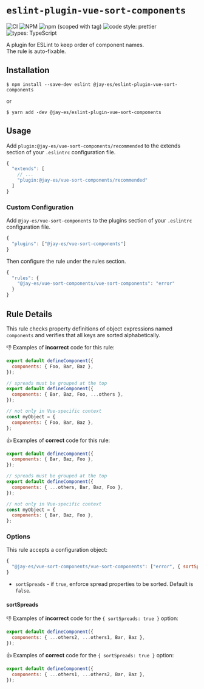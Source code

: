 # `eslint-plugin-vue-sort-components`

![CI](https://github.com/jay-es/eslint-plugin-vue-sort-components/actions/workflows/ci.yml/badge.svg?event=push)
![NPM](https://img.shields.io/npm/l/@jay-es/eslint-plugin-vue-sort-components)
![npm (scoped with tag)](https://img.shields.io/npm/v/@jay-es/eslint-plugin-vue-sort-components/latest)
![code style: prettier](https://img.shields.io/badge/code_style-prettier-ff69b4.svg)
![types: TypeScript](https://shields.io/badge/types-TypeScript-3178C6)

A plugin for ESLint to keep order of component names.  
The rule is auto-fixable.

## Installation

```shell
$ npm install --save-dev eslint @jay-es/eslint-plugin-vue-sort-components
```

or

```shell
$ yarn add -dev @jay-es/eslint-plugin-vue-sort-components
```

## Usage

Add `plugin:@jay-es/vue-sort-components/recommended` to the extends section of your `.eslintrc` configuration file.

```js
{
  "extends": [
    // ...
    "plugin:@jay-es/vue-sort-components/recommended"
  ]
}
```

### Custom Configuration

Add `@jay-es/vue-sort-components` to the plugins section of your `.eslintrc` configuration file.

```js
{
  "plugins": ["@jay-es/vue-sort-components"]
}
```

Then configure the rule under the rules section.

```js
{
  "rules": {
    "@jay-es/vue-sort-components/vue-sort-components": "error"
  }
}
```

## Rule Details

This rule checks property definitions of object expressions named `components` and verifies that all keys are sorted alphabetically.

:thumbsdown: Examples of **incorrect** code for this rule:

```js
export default defineComponent({
  components: { Foo, Bar, Baz },
});

// spreads must be grouped at the top
export default defineComponent({
  components: { Bar, Baz, Foo, ...others },
});

// not only in Vue-specific context
const myObject = {
  components: { Foo, Bar, Baz },
};
```

:thumbsup: Examples of **correct** code for this rule:

```js
export default defineComponent({
  components: { Bar, Baz, Foo },
});

// spreads must be grouped at the top
export default defineComponent({
  components: { ...others, Bar, Baz, Foo },
});

// not only in Vue-specific context
const myObject = {
  components: { Bar, Baz, Foo },
};
```

### Options

This rule accepts a configuration object:

```js
{
  "@jay-es/vue-sort-components/vue-sort-components": ["error", { sortSpreads: false }]
}
```

- `sortSpreads` - if `true`, enforce spread properties to be sorted. Default is `false`.

#### sortSpreads

:thumbsdown: Examples of **incorrect** code for the `{ sortSpreads: true }` option:

```js
export default defineComponent({
  components: { ...others2, ...others1, Bar, Baz },
});
```

:thumbsup: Examples of **correct** code for the `{ sortSpreads: true }` option:

```js
export default defineComponent({
  components: { ...others1, ...others2, Bar, Baz },
});
```
